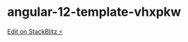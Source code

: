 # angular-12-template-vhxpkw

[Edit on StackBlitz ⚡️](https://stackblitz.com/edit/angular-12-template-vhxpkw)